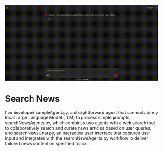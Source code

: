 ![Demo](resources/agentsSDKDemo.gif)

# Search News

​I've developed sampleAgent.py, a straightforward agent that connects to my local Large Language Model (LLM) to process simple prompts; searchNewsAgents.py, which combines two agents with a web search tool to collaboratively search and curate news articles based on user queries; and searchNewsChat.py, an interactive user interface that captures user input and integrates with the searchNewsAgents.py workflow to deliver tailored news content on specified topics.
